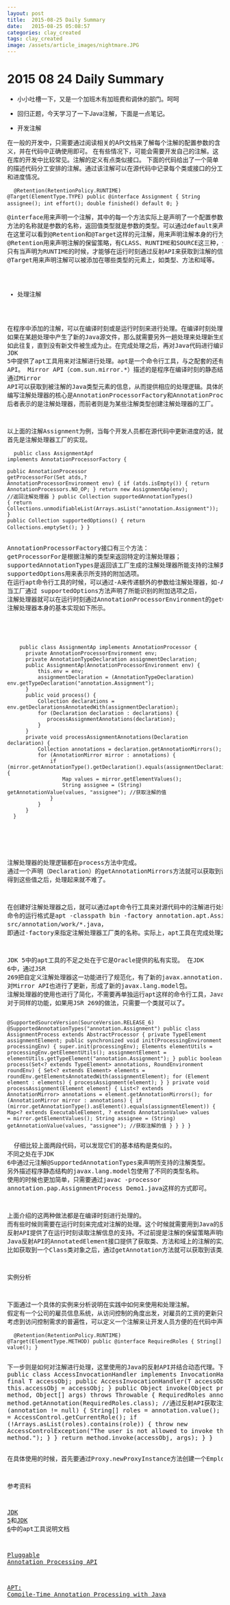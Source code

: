 ```yaml
---
layout: post
title:  2015-08-25 Daily Summary
date:   2015-08-25 05:08:57
categories: clay_created
tags: clay_created
image: /assets/article_images/nightmare.JPG
---
```


# 2015 08 24 Daily Summary

- 小小吐槽一下，又是一个加班木有加班费和调休的部门。呵呵

- 回归正题，今天学习了一下Java注解，下面是一点笔记。

- 开发注解

在一般的开发中，只需要通过阅读相关的API文档来了解每个注解的配置参数的含义，并在代码中正确使用即可。
在有些情况下，可能会需要开发自己的注解。这在库的开发中比较常见。注解的定义有点类似接口。
下面的代码给出了一个简单的描述代码分工安排的注解。通过该注解可以在源代码中记录每个类或接口的分工和进度情况。
    <pre>
      <code>
      @Retention(RetentionPolicy.RUNTIME)
      @Target(ElementType.TYPE)
      public @interface Assignment {
          String assignee();
          int effort();
          double finished() default 0;
      } 
      </code>
    <pre>
@interface用来声明一个注解，其中的每一个方法实际上是声明了一个配置参数。
方法的名称就是参数的名称，返回值类型就是参数的类型。可以通过default来声明参数的默认值。
在这里可以看到@Retention和@Target这样的元注解，用来声明注解本身的行为。
@Retention用来声明注解的保留策略，有CLASS、RUNTIME和SOURCE这三种，分别表示注解保存在类文件、JVM运行时刻和源代码中。
只有当声明为RUNTIME的时候，才能够在运行时刻通过反射API来获取到注解的信息。
@Target用来声明注解可以被添加在哪些类型的元素上，如类型、方法和域等。

- 处理注解

在程序中添加的注解，可以在编译时刻或是运行时刻来进行处理。在编译时刻处理的时候，是分成多趟来进行的。
如果在某趟处理中产生了新的Java源文件，那么就需要另外一趟处理来处理新生成的源文件。
如此往复，直到没有新文件被生成为止。在完成处理之后，再对Java代码进行编译。
JDK 5中提供了apt工具用来对注解进行处理。apt是一个命令行工具，与之配套的还有一套用来描述程序语义结构的Mirror API。
Mirror API（com.sun.mirror.*）描述的是程序在编译时刻的静态结构。
通过Mirror API可以获取到被注解的Java类型元素的信息，从而提供相应的处理逻辑。具体的处理工作交给apt工具来完成。
编写注解处理器的核心是AnnotationProcessorFactory和AnnotationProcessor两个接口。
后者表示的是注解处理器，而前者则是为某些注解类型创建注解处理器的工厂。

以上面的注解Assignment为例，当每个开发人员都在源代码中更新进度的话，就可以通过一个注解处理器来生成一个项目整体进度的报告。
首先是注解处理器工厂的实现。
    <pre>
    <code>
      public class AssignmentApf implements AnnotationProcessorFactory {  
          public AnnotationProcessor getProcessorFor(Set<AnnotationTypeDeclaration> atds,? AnnotationProcessorEnvironment env) {
              if (atds.isEmpty()) {
                 return AnnotationProcessors.NO_OP;
              }
              return new AssignmentAp(env); //返回注解处理器
          } 
          public Collection<String> supportedAnnotationTypes() {
              return Collections.unmodifiableList(Arrays.asList("annotation.Assignment"));
          }
          public Collection<String> supportedOptions() {
              return Collections.emptySet();
          }
      }
    </code>
    </pre>
  AnnotationProcessorFactory接口有三个方法：
  getProcessorFor是根据注解的类型来返回特定的注解处理器；
  supportedAnnotationTypes是返回该工厂生成的注解处理器所能支持的注解类型；
  supportedOptions用来表示所支持的附加选项。
  在运行apt命令行工具的时候，可以通过-A来传递额外的参数给注解处理器，如-Averbose=true。
  当工厂通过 supportedOptions方法声明了所能识别的附加选项之后，
  注解处理器就可以在运行时刻通过AnnotationProcessorEnvironment的getOptions方法获取到选项的实际值。
  注解处理器本身的基本实现如下所示。
  <pre>
  <code>
    public class AssignmentAp implements AnnotationProcessor { 
      private AnnotationProcessorEnvironment env;
      private AnnotationTypeDeclaration assignmentDeclaration;
      public AssignmentAp(AnnotationProcessorEnvironment env) {
          this.env = env;
          assignmentDeclaration = (AnnotationTypeDeclaration) env.getTypeDeclaration("annotation.Assignment");
      }
      public void process() {
          Collection<Declaration> declarations = env.getDeclarationsAnnotatedWith(assignmentDeclaration);
          for (Declaration declaration : declarations) {
             processAssignmentAnnotations(declaration);
          }
      }
      private void processAssignmentAnnotations(Declaration declaration) {
          Collection<AnnotationMirror> annotations = declaration.getAnnotationMirrors();
          for (AnnotationMirror mirror : annotations) {
              if (mirror.getAnnotationType().getDeclaration().equals(assignmentDeclaration)) {
                  Map<AnnotationTypeElementDeclaration, AnnotationValue> values = mirror.getElementValues();
                  String assignee = (String) getAnnotationValue(values, "assignee"); //获取注解的值
              }
          }
      }   
  }
  </code>
  </pre>
  注解处理器的处理逻辑都在process方法中完成。
  通过一个声明（Declaration）的getAnnotationMirrors方法就可以获取到该声明上所添加的注解的实际值。
  得到这些值之后，处理起来就不难了。

在创建好注解处理器之后，就可以通过apt命令行工具来对源代码中的注解进行处理。
命令的运行格式是apt -classpath bin -factory annotation.apt.AssignmentApf src/annotation/work/*.java，
即通过-factory来指定注解处理器工厂类的名称。实际上，apt工具在完成处理之后，会自动调用javac来编译处理完成后的源代码。

JDK 5中的apt工具的不足之处在于它是Oracle提供的私有实现。
在JDK 6中，通过JSR 269把自定义注解处理器这一功能进行了规范化，有了新的javax.annotation.processing这个新的API。
对Mirror API也进行了更新，形成了新的javax.lang.model包。
注解处理器的使用也进行了简化，不需要再单独运行apt这样的命令行工具，Java编译器本身就可以完成对注解的处理。
对于同样的功能，如果用JSR 269的做法，只需要一个类就可以了。
      <pre>
      <code>
      @SupportedSourceVersion(SourceVersion.RELEASE_6)
      @SupportedAnnotationTypes("annotation.Assignment")
      public class AssignmentProcess extends AbstractProcessor {
          private TypeElement assignmentElement; 
          public synchronized void init(ProcessingEnvironment processingEnv) {
              super.init(processingEnv);
              Elements elementUtils = processingEnv.getElementUtils();
              assignmentElement = elementUtils.getTypeElement("annotation.Assignment");
          } 
          public boolean process(Set<? extends TypeElement> annotations, RoundEnvironment roundEnv) {
              Set<? extends Element> elements = roundEnv.getElementsAnnotatedWith(assignmentElement);
              for (Element element : elements) {
                  processAssignment(element);
              }
          }
          private void processAssignment(Element element) {
              List<? extends AnnotationMirror> annotations = element.getAnnotationMirrors();
              for (AnnotationMirror mirror : annotations) {
                  if (mirror.getAnnotationType().asElement().equals(assignmentElement)) {
                      Map<? extends ExecutableElement, ? extends AnnotationValue> values = mirror.getElementValues();
                      String assignee = (String) getAnnotationValue(values, "assignee"); //获取注解的值
                  }
              }
          } 
      }  
      </pre>
      </code>
  仔细比较上面两段代码，可以发现它们的基本结构是类似的。
  不同之处在于JDK 6中通过元注解@SupportedAnnotationTypes来声明所支持的注解类型。
  另外描述程序静态结构的javax.lang.model包使用了不同的类型名称。
  使用的时候也更加简单，只需要通过javac -processor annotation.pap.AssignmentProcess Demo1.java这样的方式即可。

上面介绍的这两种做法都是在编译时刻进行处理的。
而有些时候则需要在运行时刻来完成对注解的处理。这个时候就需要用到Java的反射API。
反射API提供了在运行时刻读取注解信息的支持。不过前提是注解的保留策略声明的是运行时。
Java反射API的AnnotatedElement接口提供了获取类、方法和域上的注解的实用方法。
比如获取到一个Class类对象之后，通过getAnnotation方法就可以获取到该类上添加的指定注解类型的注解。

实例分析

下面通过一个具体的实例来分析说明在实践中如何来使用和处理注解。
假定有一个公司的雇员信息系统，从访问控制的角度出发，对雇员的工资的更新只能由具有特定角色的用户才能完成。
考虑到访问控制需求的普遍性，可以定义一个注解来让开发人员方便的在代码中声明访问控制权限。
      <pre>
      <code>
      @Retention(RetentionPolicy.RUNTIME)
      @Target(ElementType.METHOD)
      public @interface RequiredRoles {
          String[] value();
      }
      </pre>
      </code>
      下一步则是如何对注解进行处理，这里使用的Java的反射API并结合动态代理。下面是动态代理中的InvocationHandler接口的实现。
        public class AccessInvocationHandler<T> implements InvocationHandler {
          final T accessObj;
          public AccessInvocationHandler(T accessObj) {
              this.accessObj = accessObj;
          }
          public Object invoke(Object proxy, Method method, Object[] args) throws Throwable {
              RequiredRoles annotation = method.getAnnotation(RequiredRoles.class); //通过反射API获取注解
              if (annotation != null) {
                  String[] roles = annotation.value();
                  String role = AccessControl.getCurrentRole();
                  if (!Arrays.asList(roles).contains(role)) {
                      throw new AccessControlException("The user is not allowed to invoke this method.");
                  }
              }
              return method.invoke(accessObj, args);
          } 
      } 
      </pre>
      </code>
  在具体使用的时候，首先要通过Proxy.newProxyInstance方法创建一个EmployeeGateway的接口的代理类，使用该代理类来完成实际的操作。
  
  参考资料

  [JDK 5](http://download.oracle.com/javase/1.5.0/docs/guide/apt/)和[JDK 6](http://download.oracle.com/javase/6/docs/technotes/guides/apt/index.html)中的apt工具说明文档
  
  [Pluggable Annotation Processing API](http://www.javabeat.net/articles/14-java-60-features-part-2-pluggable-annotation-proce-1.html)
  
  [APT: Compile-Time Annotation Processing with Java](http://www.javalobby.org/java/forums/t17876.html)
